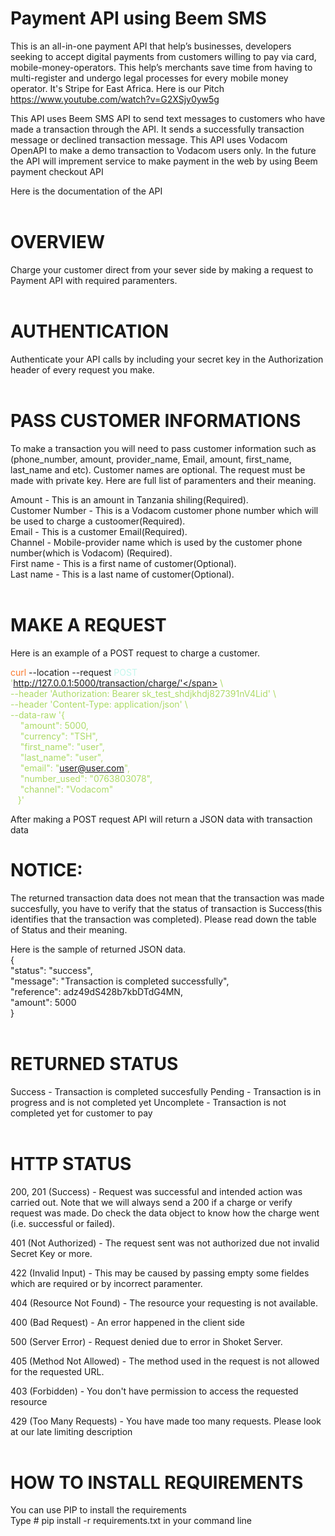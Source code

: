 # Payment API using Beem SMS
This is an all-in-one payment API that help’s businesses, developers seeking to accept digital payments from customers willing to pay via card, mobile-money-operators. This help’s merchants save time from having to multi-register and undergo legal processes for every mobile money operator. It's Stripe for East Africa.
Here is our Pitch https://www.youtube.com/watch?v=G2XSjy0yw5g

This API uses Beem SMS API to send text messages to customers who have made a transaction through the API. It sends a successfully transaction message or declined transaction message.
This API uses Vodacom OpenAPI to make a demo transaction to Vodacom users only.
In the future the API will imprement service to make payment in the web by using Beem payment checkout API

Here is the documentation of the API<br><br>

# OVERVIEW <br>
Charge your customer direct from your sever side by making a request to Payment API with required paramenters.<br><br>


# AUTHENTICATION<br>
Authenticate your API calls by including your secret key in the Authorization header of every request you make.<br><br>


# PASS CUSTOMER INFORMATIONS<br>
To make a transaction you will need to pass customer information such as (phone_number, amount, provider_name, Email, amount, first_name, last_name and etc). Customer names are optional. The request must be made with private key. Here are full list of paramenters and their meaning.<br>

Amount - This is an amount in Tanzania shiling(Required).<br>
Customer Number	- This is a Vodacom customer phone number which will be used to charge a custoomer(Required).<br>
Email - This is a customer Email(Required).<br>
Channel - Mobile-provider name which is used by the customer phone number(which is Vodacom) (Required).<br>
First name - This is a first name of customer(Optional).<br>
Last name - This is a last name of customer(Optional).<br><br>


# MAKE A REQUEST<br>
Here is an example of a POST request to charge a customer.<br>

<span style="color:rgb(250, 120, 45)">curl</span> --location --request <span style="color:rgb(194, 247, 237)">POST</span> <span style="color:rgb(173, 219, 103)">'http://127.0.0.1:5000/transaction/charge/'</span> \ <br>
--header <span style="color:rgb(173, 219, 103)">'Authorization: Bearer sk_test_shdjkhdj827391nV4Lid'</span> \ <br>
--header <span style="color:rgb(173, 219, 103)">'Content-Type: application/json'</span> \ <br>
--data-raw <span style="color:rgb(173, 219, 103)">'{ <br>
    &nbsp;&nbsp;&nbsp; "amount": 5000, <br>
    &nbsp;&nbsp;&nbsp; "currency": "TSH", <br>
    &nbsp;&nbsp;&nbsp; "first_name": "user", <br>
    &nbsp;&nbsp;&nbsp; "last_name": "user", <br>
    &nbsp;&nbsp;&nbsp; "email": "user@user.com", <br>
    &nbsp;&nbsp;&nbsp; "number_used": "0763803078", <br>
    &nbsp;&nbsp;&nbsp; "channel": "Vodacom" <br>
&nbsp;&nbsp;&nbsp;}'</span>
   
After making a POST request API will return a JSON data with transaction data

# NOTICE: <br>
The returned transaction data does not mean that the transaction was made succesfully, you have to verify that the status of transaction is Success(this identifies that the transaction was completed). Please read down the table of Status and their meaning.

Here is the sample of returned JSON data.<br>
{<br>
    "status": "success",<br>
    "message": "Transaction is completed successfully",<br>
    "reference": adz49dS428b7kbDTdG4MN,<br>
    "amount": 5000<br>
}<br><br>


# RETURNED STATUS
Success - Transaction is completed succesfully
Pending - Transaction is in progress and is not completed yet
Uncomplete - Transaction is not completed yet for customer to pay<br><br>


# HTTP STATUS<br>
200, 201 (Success) - Request was successful and intended action was carried out. Note that we will always send a 200 if a charge or verify request was made. Do check the data object to know how the charge went (i.e. successful or failed).

401 (Not Authorized) - The request sent was not authorized due not invalid Secret Key or more.

422 (Invalid Input) - This may be caused by passing empty some fieldes which are required or by incorrect paramenter.

404 (Resource Not Found) - The resource your requesting is not available.

400	(Bad Request) - An error happened in the client side

500 (Server Error) - Request denied due to error in Shoket Server.

405 (Method Not Allowed) - The method used in the request is not allowed for the requested URL.

403 (Forbidden) - You don't have permission to access the requested resource

429 (Too Many Requests) - You have made too many requests. Please look at our late limiting description <br><br>


# HOW TO INSTALL REQUIREMENTS <br>
You can use PIP to install the requirements<br>
Type # pip install -r requirements.txt in your command line
